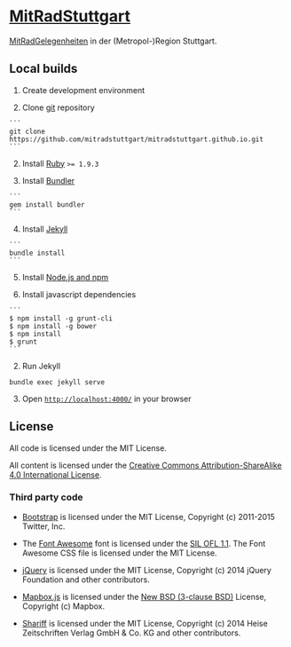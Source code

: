 # [MitRadStuttgart](http://mitradstuttgart.de/)

[MitRadGelegenheiten](http://mitradgelegenheit.org/) in der
(Metropol-)Region Stuttgart.

## Local builds

1. Create development environment

  1. Clone [git](http://git-scm.com/) repository

    ```
    git clone https://github.com/mitradstuttgart/mitradstuttgart.github.io.git
    ```

  2. Install [Ruby](https://www.ruby-lang.org/en/downloads/) `>= 1.9.3`

  3. Install [Bundler](http://bundler.io/)

    ```
    gem install bundler
    ```

  4. Install [Jekyll](http://jekyllrb.com/)

    ```
    bundle install
    ```

  5. Install [Node.js and npm](https://docs.npmjs.com/getting-started/installing-node)

  6. Install javascript dependencies

    ```
    $ npm install -g grunt-cli
    $ npm install -g bower
    $ npm install
    $ grunt
    ```

2. Run Jekyll

  ```
  bundle exec jekyll serve
  ```

3. Open [`http://localhost:4000/`](http://localhost:4000/) in your browser


## License

All code is licensed under the MIT License.

All content is licensed under the [Creative Commons
Attribution-ShareAlike 4.0 International
License](https://creativecommons.org/licenses/by-sa/4.0/).

### Third party code

- [Bootstrap](http://getbootstrap.com/) is licensed under the MIT
  License, Copyright (c) 2011-2015 Twitter, Inc.

- The [Font Awesome](http://fontawesome.io/) font is licensed under
  the [SIL OFL 1.1](http://fontawesome.io/license/).  The Font Awesome
  CSS file is licensed under the MIT License.

- [jQuery](https://jquery.com/) is licensed under the MIT License,
  Copyright (c) 2014 jQuery Foundation and other contributors.

- [Mapbox.js](https://github.com/mapbox/mapbox.js/) is licensed under
  the [New BSD (3-clause
  BSD)](https://github.com/mapbox/mapbox.js/blob/mb-pages/LICENSE.md)
  License, Copyright (c) Mapbox.

- [Shariff](https://github.com/heiseonline/shariff) is licensed under
  the MIT License, Copyright (c) 2014 Heise Zeitschriften Verlag GmbH
  & Co. KG and other contributors.
